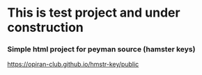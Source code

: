 # This is test project and under construction


### Simple html project for peyman source (hamster keys)

https://opiran-club.github.io/hmstr-key/public






